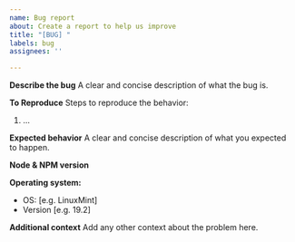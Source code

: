 ```yaml
---
name: Bug report
about: Create a report to help us improve
title: "[BUG] "
labels: bug
assignees: ''

---
```


**Describe the bug**
A clear and concise description of what the bug is.

**To Reproduce**
Steps to reproduce the behavior:
1. ...

**Expected behavior**
A clear and concise description of what you expected to happen.

**Node & NPM version**


**Operating system:**
 - OS: [e.g. LinuxMint]
 - Version [e.g. 19.2]

**Additional context**
Add any other context about the problem here.
